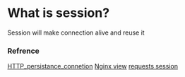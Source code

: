 # What is session?
Session will make connection alive and reuse it

### Refrence

[HTTP_persistance_connetion](https://en.wikipedia.org/wiki/HTTP_persistent_connection)
[Nginx view](https://www.nginx.com/blog/http-keepalives-and-web-performance/)
[requests session](https://requests.readthedocs.io/en/master/user/advanced/)


